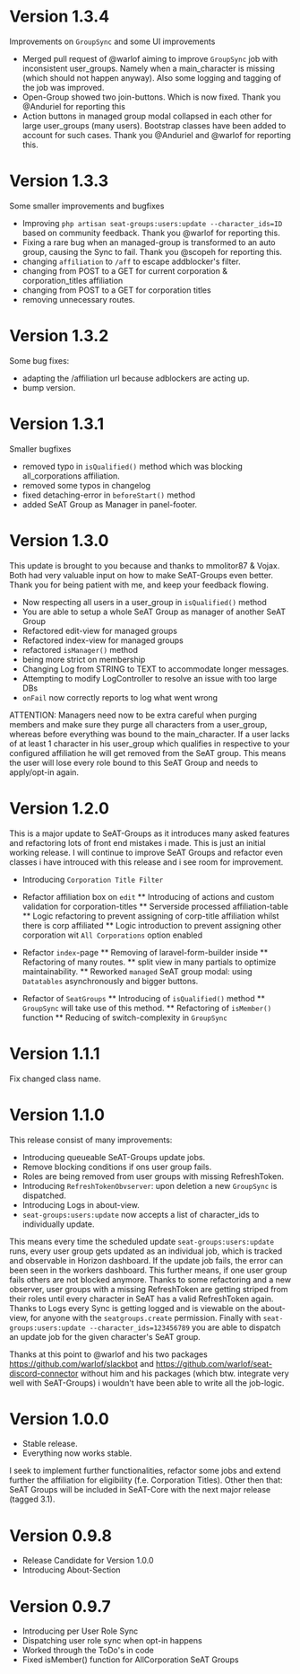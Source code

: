 # Version 1.3.4
Improvements on `GroupSync` and some UI improvements
* Merged pull request of @warlof aiming to improve `GroupSync` job with inconsistent user_groups. Namely when a main_character is missing (which should not happen anyway). Also some logging and tagging of the job was improved.
* Open-Group showed two join-buttons. Which is now fixed. Thank you @Anduriel for reporting this
* Action buttons in managed group modal collapsed in each other for large user_groups (many users). Bootstrap classes have been added to account for such cases. Thank you @Anduriel and @warlof for reporting this.

# Version 1.3.3
Some smaller improvements and bugfixes
* Improving `php artisan seat-groups:users:update --character_ids=ID` based on community feedback. Thank you @warlof for reporting this.
* Fixing a rare bug when an managed-group is transformed to an auto group, causing the Sync to fail. Thank you @scopeh for reporting this.
* changing `affiliation` to `/aff` to escape addblocker's filter.
* changing from POST to a GET for current corporation & corporation_titles affiliation
* changing from POST to a GET for corporation titles
* removing unnecessary routes.

# Version 1.3.2
Some bug fixes:
* adapting the /affiliation url because adblockers are acting up.
* bump version.

# Version 1.3.1
Smaller bugfixes
* removed typo in `isQualified()` method which was blocking all_corporations affiliation.
* removed some typos in changelog
* fixed detaching-error in `beforeStart()` method
* added SeAT Group as Manager in panel-footer.

# Version 1.3.0
This update is brought to you because and thanks to mmolitor87 & Vojax. Both had very valuable input on how to make SeAT-Groups even better. Thank you for being patient with me, and keep your feedback flowing.

* Now respecting all users in a user_group in `isQualified()` method
* You are able to setup a whole SeAT Group as manager of another SeAT Group
* Refactored edit-view for managed groups
* Refactored index-view for managed groups
* refactored `isManager()` method
* being more strict on membership 
* Changing Log from STRING to TEXT to accommodate longer messages.
* Attempting to modify LogController to resolve an issue with too large DBs
* `onFail` now correctly reports to log what went wrong

ATTENTION: Managers need now to be extra careful when purging members and make sure they purge all characters from a user_group, whereas before everything was bound to the main_character.
If a user lacks of at least 1 character in his user_group which qualifies in respective to your configured affiliation he will get removed from the SeAT group. This means the user will lose every role bound to this SeAT Group and needs to apply/opt-in again.


# Version 1.2.0
This is a major update to SeAT-Groups as it introduces many asked features and refactoring lots of front end mistakes i made. This is just an initial working release. I will continue to improve SeAT Groups and refactor even classes i have introuced with this release and i see room for improvement.

* Introducing `Corporation Title Filter`
* Refactor affiliation box on `edit`
** Introducing of actions and custom validation for corporation-titles
** Serverside processed affiliation-table
** Logic refactoring to prevent assigning of corp-title affiliation whilst there is corp affiliated
** Logic introduction to prevent assigning other corporation wit `All Corporations` option enabled

* Refactor `index`-page
** Removing of laravel-form-builder inside
** Refactoring of many routes.
** split view in many partials to optimize maintainability.
** Reworked `managed` SeAT group modal: using `Datatables` asynchronously and bigger buttons.

* Refactor of `SeatGroups`
** Introducing of `isQualified()` method
** `GroupSync` will take use of this method.
** Refactoring of `isMember()` function
** Reducing of switch-complexity in `GroupSync`


# Version 1.1.1
Fix changed class name.

# Version 1.1.0
This release consist of many improvements:
* Introducing queueable SeAT-Groups update jobs. 
* Remove blocking conditions if ons user group fails.
* Roles are being removed from user groups with missing RefreshToken.
* Introducing `RefreshTokenObvserver`: upon deletion a new `GroupSync` is dispatched.
* Introducing Logs in about-view.
* `seat-groups:users:update` now accepts a list of character_ids to individually update.

This means every time the scheduled update `seat-groups:users:update` runs, every user group gets updated as an individual job, which is tracked and observable in Horizon dashboard. If the update job fails, the error can been seen in the workers dashboard. This further means, if one user group fails others are not blocked anymore.
Thanks to some refactoring and a new observer, user groups with a missing RefreshToken are getting striped from their roles until every character in SeAT has a valid RefreshToken again.
Thanks to Logs every Sync is getting logged and is viewable on the about-view, for anyone with the `seatgroups.create` permission.
Finally with `seat-groups:users:update --character_ids=123456789` you are able to dispatch an update job for the given character's SeAT group.

Thanks at this point to @warlof and his two packages https://github.com/warlof/slackbot and https://github.com/warlof/seat-discord-connector without him and his packages (which btw. integrate very well with SeAT-Groups) i wouldn't have been able to write all the job-logic.


# Version 1.0.0
* Stable release.
* Everything now works stable.

I seek to implement further functionalities, refactor some jobs and extend further the affiliation for eligibility (f.e. Corporation Titles). Other then that: SeAT Groups will be included in SeAT-Core with the next major release (tagged 3.1).

# Version 0.9.8
* Release Candidate for Version 1.0.0
* Introducing About-Section

# Version 0.9.7
* Introducing per User Role Sync
* Dispatching user role sync when opt-in happens
* Worked through the ToDo's in code
* Fixed isMember() function for AllCorporation SeAT Groups
